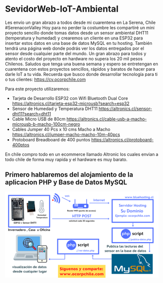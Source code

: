 # SevidorWeb-IoT-Ambiental
Les envío un gran abrazo a todos desde mi cuarentena en La Serena, Chile #SerenaconValley Hoy para no perder la costumbre les compartiré un mini proyecto sencillo donde tomas datos desde un sensor ambiental DHT11 (temperatura y humedad) y crearemos un cliente en una ESP32 para insertar estos datos en una base de datos MySQL en tu hosting. También tendrá una página web donde podrás ver los datos entregados por el sensor desde cualquier parte del mundo.  Un gran abrazo para todos y atento el costo del proyecto en hardware no supera los 20 mil pesos Chilenos.  Saludos que tenga una buena semana y espero se entretengan en cuarentena con estos proyectos sencillos, rápidos y baratos de hacer para darle IoT a tu vida.  Recuerda que busco donde desarrollar tecnología para ti o tus clientes:  https://cv.ocorpchile.com

Para este proyecto utilizaremos:

- Tarjeta de Desarrollo ESP32 con Wifi Bluetooth Dual Core https://altronics.cl/tarjeta-esp32-microusb?search=esp32
- Sensor de Humedad y Temperatura DHT11 https://altronics.cl/sensor-dht11?search=dht11
- Cable Micro USB de 80cm https://altronics.cl/cable-usb-a-macho-microusb-b-macho-100cm-negro
- Cables Jumper 40 Pcs x 10 cms Macho a Macho https://altronics.cl/jumper-macho-macho-10m-40pcs
- Protoboard Breadboard de 400 puntos https://altronics.cl/protoboard-400ptos

En chile compro todo en un ecommerce llamado Altronic los cuales envian a todo chile de forma muy rapida y el hardware es muy barato.

## Primero hablaremos del alojamiento de la aplicacion PHP y Base de Datos MySQL

![Diagrama del proyecto](https://raw.githubusercontent.com/odin470/sevidorWebIoTambiental/main/ESP32DHT11.png "Diagrama del proyecto")
